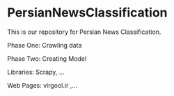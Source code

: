 # PersianNewsClassification

This is our repository for Persian News Classification.

Phase One: Crawling data

Phase Two: Creating Model

Libraries: Scrapy, ...

Web Pages:  virgool.ir ,...
